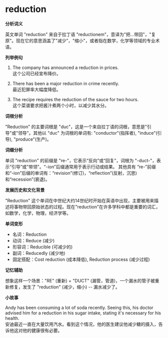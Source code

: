 # reduction

**分析词义**

  

英文单词 "reduction" 来自于拉丁语 "reductionem"，意译为"把...带回"，"复原"。现在它的意思涵盖了"减少”，"缩小"，或者指在数学，化学等领域的专业术语。

  

**列举例句**

  

1.  The company has announced a reduction in prices.  
    这个公司已经宣布降价。
    
      
    
2.  There has been a major reduction in crime recently.  
    最近犯罪率大幅度降低。
    
      
    
3.  The recipe requires the reduction of the sauce for two hours.  
    这个菜谱要求把酱汁煮两个小时，以减少其水分。
    
      
    

  

**词根分析**

  

"Reduction" 的主要词根是 "duc"，这是一个来自拉丁语的词根，意思是"引导"或"领导"。其他以 "duc" 为词根的单词有: "conductor"(指挥者), "induce"(引导), "produce"(生产)。

  

**词缀分析**

  

单词 "reduction" 的前缀是 "re-"，它表示“反向”或“回复”，词根为 "-duct-"，表示“引导”或"带领"。“-ion”后缀通常用于表示行动或结果。 其他具有 “re-”前缀和“-ion”后缀的单词有：“revision”(修订)，“reflection”(反射，沉思) 和“recession”(衰退)。

  

**发展历史和文化背景**

  

"Reduction" 这个单词在中世纪大约14世纪时开始在英语中出现，主要被用来描述将事物带回原始状态的过程。现在"reduction"在许多学科中都是重要的词汇，如数学，化学，物理，经济学等。

  

**单词变形**

  

*   名词：Reduction
*   动词：Reduce (减少)
*   形容词：Reducible (可减少的)
*   副词：Reducedly (减少地)
*   固定搭配：Cost reduction (成本降低), Reduction process (减少过程)

  

**记忆辅助**

  

想象这样一个场景："RE" (重新) + "DUCT" (漏管，管道)，一个漏水的管子被重新修复，发生了 "reduction" (减少，缩小) -- 漏水减少了。

  

**小故事**

  

Andy has been consuming a lot of soda recently. Seeing this, his doctor advised him for a reduction in his sugar intake, stating it's necessary for his health.  
安迪最近一直在大量饮用汽水。看到这个情况，他的医生建议他减少糖的摄入，告诉他这对他的健康很有必要。
